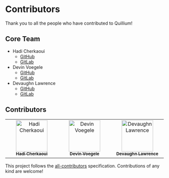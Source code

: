# Contributors

Thank you to all the people who have contributed to Quillium!

## Core Team

- Hadi Cherkaoui
  - [GitHub](https://github.com/HadiCherkaoui)
  - [GitLab](https://gitlab.cherkaoui.ch/HadiCherkaoui)
- Devin Voegele
  - [GitHub](https://github.com/devinvoegelee)
  - [GitLab](https://gitlab.cherkaoui.ch/devinvoegele)
- Devaughn Lawrence
  - [GitHub](https://github.com/Devaughn-glitch)
  - [GitLab](https://gitlab.cherkaoui.ch/delaw)

## Contributors

<!-- This section will be automatically updated by our scripts -->

<!-- ALL-CONTRIBUTORS-LIST:START - Do not remove or modify this section -->
<!-- prettier-ignore-start -->
<!-- markdownlint-disable -->
<table>
  <tbody>
    <tr>
      <td align="center" valign="top" width="14.28%"><a href="https://gitlab.cherkaoui.ch/HadiCherkaoui"><img src="https://gitlab.cherkaoui.ch/uploads/-/system/user/avatar/1/avatar.png" width="100px;" alt="Hadi Cherkaoui"/><br /><sub><b>Hadi Cherkaoui</b></sub></a></td>
      <td align="center" valign="top" width="14.28%"><a href="https://gitlab.cherkaoui.ch/devinvoegele"><img src="https://secure.gravatar.com/avatar/1c8e8c64e09ac3da4d08a7bfd231884ebc09d55cbe06246fbc300264e7babaac?s=80&d=identicon" width="100px;" alt="Devin Voegele"/><br /><sub><b>Devin Voegele</b></sub></a></td>
      <td align="center" valign="top" width="14.28%"><a href="https://gitlab.cherkaoui.ch/delaw"><img src="https://gitlab.cherkaoui.ch/uploads/-/system/user/avatar/2/avatar.png" width="100px;" alt="Devaughn Lawrence"/><br /><sub><b>Devaughn Lawrence</b></sub></a></td>
    </tr>
  </tbody>
</table>

<!-- markdownlint-restore -->
<!-- prettier-ignore-end -->

<!-- ALL-CONTRIBUTORS-LIST:END -->

This project follows the [all-contributors](https://github.com/all-contributors/all-contributors) specification. Contributions of any kind are welcome!
